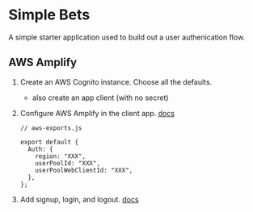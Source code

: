 # Simple Bets

A simple starter application used to build out a user authenication flow.

## AWS Amplify

1. Create an AWS Cognito instance. Choose all the defaults.
   - also create an app client (with no secret)
2. Configure AWS Amplify in the client app. [docs](https://docs.amplify.aws/lib/auth/start/q/platform/js/#configure-your-application)

   ```
   // aws-exports.js

   export default {
     Auth: {
       region: "XXX",
       userPoolId: "XXX",
       userPoolWebClientId: "XXX",
     },
   };
   ```

3. Add signup, login, and logout. [docs](https://docs.amplify.aws/lib/auth/emailpassword/q/platform/js/)
